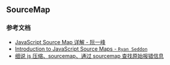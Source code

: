 ## SourceMap

### 参考文档

* [JavaScript Source Map 详解 - 阮一峰](http://www.ruanyifeng.com/blog/2013/01/javascript_source_map.html)
* [Introduction to JavaScript Source Maps - `Ryan Seddon`](https://www.html5rocks.com/en/tutorials/developertools/sourcemaps/)
* [细说 js 压缩、sourcemap、通过 sourcemap 查找原始报错信息](https://segmentfault.com/a/1190000016987829)